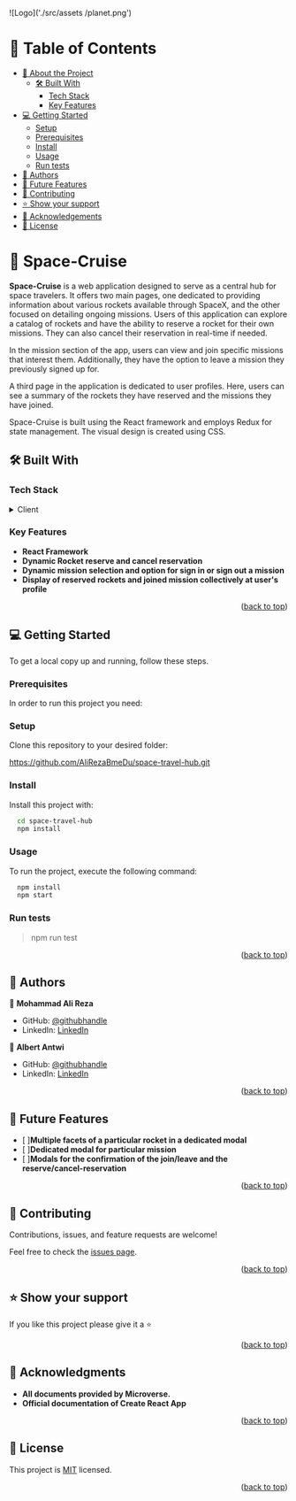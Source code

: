 <a name="readme-top"></a>
![Logo]('./src/assets
/planet.png')
<!-- TABLE OF CONTENTS -->

# 📗 Table of Contents

- [📖 About the Project](#about-project)
  - [🛠 Built With](#built-with)
    - [Tech Stack](#tech-stack)
    - [Key Features](#key-features)
- [💻 Getting Started](#getting-started)
  - [Setup](#setup)
  - [Prerequisites](#prerequisites)
  - [Install](#install)
  - [Usage](#usage)
  - [Run tests](#run-tests)
- [👥 Authors](#authors)
- [🔭 Future Features](#future-features)
- [🤝 Contributing](#contributing)
- [⭐️ Show your support](#support)
- [🙏 Acknowledgements](#acknowledgements)
- [📝 License](#license)

<!-- PROJECT DESCRIPTION -->

# 📖 Space-Cruise <a name="about-project"></a>

**Space-Cruise** is a web application designed to serve as a central hub for space travelers. It offers two main pages, one dedicated to providing information about various rockets available through SpaceX, and the other focused on detailing ongoing missions. Users of this application can explore a catalog of rockets and have the ability to reserve a rocket for their own missions. They can also cancel their reservation in real-time if needed.

In the mission section of the app, users can view and join specific missions that interest them. Additionally, they have the option to leave a mission they previously signed up for.

A third page in the application is dedicated to user profiles. Here, users can see a summary of the rockets they have reserved and the missions they have joined.

Space-Cruise is built using the React framework and employs Redux for state management. The visual design is created using CSS.

## 🛠 Built With <a name="built-with"></a>

### Tech Stack <a name="tech-stack"></a>

<details>
  <summary>Client</summary>
  <ul>
    <li><a href="https://html.com/html5/">
      HTML
      </a>
    </li>
    <li><a href="https://css3.com">
      CSS
      </a>
    </li>
    <li><a href="https://www.javascript.com/">
      React
      </a>
    </li>
  </ul>
</details>

<!-- Features -->

### Key Features <a name="key-features"></a>

- **React Framework**
- **Dynamic Rocket reserve and cancel reservation**
- **Dynamic mission selection and option for sign in or sign out a mission**
- **Display of reserved rockets and joined mission collectively at user's profile**

<p align="right">(<a href="#readme-top">back to top</a>)</p>

<!-- GETTING STARTED -->

## 💻 Getting Started <a name="getting-started"></a>

To get a local copy up and running, follow these steps.

### Prerequisites

In order to run this project you need:

### Setup

Clone this repository to your desired folder:

https://github.com/AliRezaBmeDu/space-travel-hub.git


### Install

Install this project with: 

```sh
  cd space-travel-hub
  npm install
```

### Usage

To run the project, execute the following command:

```sh
  npm install
  npm start
```

### Run tests

> npm run test


<p align="right">(<a href="#readme-top">back to top</a>)</p>

<!-- AUTHORS -->

## 👥 Authors <a name="authors"></a>

👤 **Mohammad Ali Reza**

- GitHub: [@githubhandle](https://github.com/AliRezaBmeDu)
- LinkedIn: [LinkedIn](https://www.linkedin.com/in/mohammad-ali-reza-389717102/)

👤 **Albert Antwi**

- GitHub: [@githubhandle](https://github.com/albertkantwi)
- LinkedIn: [LinkedIn](https://www.linkedin.com/in/albertkantwi)
<p align="right">(<a href="#readme-top">back to top</a>)</p>

<!-- FUTURE FEATURES -->

## 🔭 Future Features <a name="future-features"></a>

- [ ]**Multiple facets of a particular rocket in a dedicated modal**
- [ ]**Dedicated modal for particular mission**
- [ ]**Modals for the confirmation of the join/leave and the reserve/cancel-reservation**


<p align="right">(<a href="#readme-top">back to top</a>)</p>

<!-- CONTRIBUTING -->

## 🤝 Contributing <a name="contributing"></a>

Contributions, issues, and feature requests are welcome!

Feel free to check the [issues page](https://github.com/AliRezaBmeDu/space-travel-hub/issues).

<p align="right">(<a href="#readme-top">back to top</a>)</p>

<!-- SUPPORT -->

## ⭐️ Show your support <a name="support"></a>

If you like this project please give it a ⭐️  

<p align="right">(<a href="#readme-top">back to top</a>)</p>


<!-- ACKNOWLEDGEMENTS -->

## 🙏 Acknowledgments <a name="acknowledgements"></a>

- **All documents provided by Microverse.**
- **Official documentation of Create React App**


<p align="right">(<a href="#readme-top">back to top</a>)</p>


<!-- LICENSE -->

## 📝 License <a name="license"></a>

This project is [MIT](./LICENSE) licensed.

<p align="right">(<a href="#readme-top">back to top</a>)</p>
